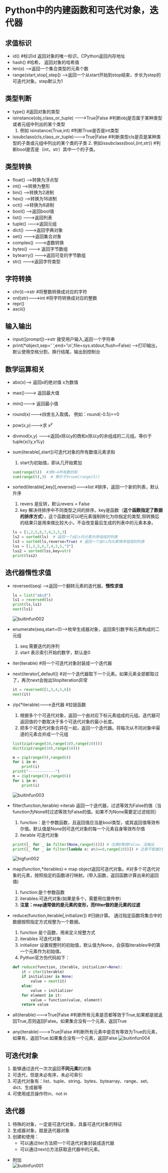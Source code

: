 # Python中的内建函数和可迭代对象，迭代器

## 求值标识

* id() #标识id 返回对象的唯一标识，CPython返回内存地址
* hash() #哈希， 返回对象的哈希值
* len(s) -->返回一个集合类型的元素个数
* range(start,stop[,step]) -->返回一个从start开始到stop结束，步长为step的可迭代对象。step默认为1

## 类型判断

* type() #返回对象的类型
* isinstance(obj,class_or_tuple) --->True|False #判断obj是否属于某种类型或者元组中列出的某个类型
    1. 例如 isinstance(True,int) #判断True是否是int类型
* issubclass(cls,class_or_tuple)--->True|False #判断类型cls是否是某种类型的子类或元组中列出的某个类的子类
    2. 例如issubclass(bool,(int,str)) #判断bool是否是（int，str）其中一个的子类。

## 类型转换  

* float()   -->转换为浮点型
* int()     -->转换为整形
* bin()     -->转换为2进制
* hex()     -->转换为16进制
* oct()     -->转换为8进制
* bool()    -->返回bool值
* list()    --->返回列表
* tuple()   --->返回元组
* dict()    --->返回字典对象
* set()     --->返回集合对象
* complex() --->虚数转换
* bytes()   ---> 返回字节数组
* bytearry() --->返回可变的字节数组
* str()     --->返回字符类型

## 字符转换

* chr(i)-->str #将整数转换成对应的字符
* ord(str)--->int #将字符转换成对应的整数
* repr()
* ascii()

## 输入输出

* input([prompt])-->str 接受用户输入,返回一个字符串
* print(*object,sep=' ',end='\n',file=sys.stdout,flush=False) -->打印输出，默认使用空格分割，换行结尾，输出到控制台  

## 数学运算相关

* abs(x)--> 返回x的绝对值 x为数值
* max()---> 返回最大值
* min()---> 返回最小值
* round(x)--->四舍五入取偶， 例如：round(-0.5)==0
* pow(x,y)--->求 $x^y$
* divmod(x,y) --->返回x除以y的商和x除以y的余组成的二元组。等价于tuple(x//y,x%y)
* sum(iterable[,start])可迭代对象的所有数值元素求和
    1. start为初始值，即从几开始累加

    ````python
    sum(range(5))  #求0~4所有数的和
    sum(range(5),3)  # 等价于3+sum(range(5))
    ````  

* sorted(iterable[,key][,reverse])--->list  #排序，返回一个新的列表，默认升序
    1. revers 是反转，默认revers = False
    2. key  解决待排序中不同类型之间的排序。key是函数（**这个函数指定了数据的排序方式**），这个函数就可以吧元素强制转化为你指定的类型,但转换后的结果只是用来做比较大小，不会改变最后生成的列表中的元素本身。

    ````python
    ls = [1,2,5,6,7,4,3,5,3]
    ls2 = sorted(ls)  # 返回一个由ls内元素升序组成的列表
    ls3 = sorted(ls,reverse=True) # 返回一个由ls内元素降序组成的列表
    lss = [1,2,5,6,7,4,3,5,"3"]
    lss2 = sorted(lss,key=str)
    print(lss2)
    ````

## 迭代器惰性求值

* reversed(seq) -->返回一个翻转元素的迭代器。**惰性求值**

    ````python
    ls = list("abcd")
    ls1 = reversed(ls)
    print(ls,ls1)
    next(ls1)
    ````  

    ![buitinfun002](https://raw.githubusercontent.com/1263351411/xdd.github.io/master/img/buitinfun002.jpg)  

* enumerate(seq,start=0)-->枚举生成器对象，返回索引数字和元素构成的二元组
    1. seq 需要迭代的序列
    2. start 表示索引开始的数字，默认是0 
* iter(iterable) #将一个可迭代对象封装成一个迭代器
* next(iterator[,default])  #对一个迭代器取下一个元素。如果元素全部都取过了，再次next会抛出StopIteration异常

    ````python
    it = reversed([1,3,4,5,6])
    next(it)
    ````  

* zip(*iterable)--->迭代器  #拉链函数  
    1. 根据多个个可迭代对象，返回一个由对应下标元素组成的元组。迭代器可返回值的个数取决于多个可迭代对象的最小长度。
    2. 把多个可迭代对象合并在一起，返回一个迭代器。将每次从不同对象中渠道的元素合并成一个元组

    ````python
    list(zip(range(10,range(10),range(10))))
    dict(zip(range(10),range(10)))  
    ````  

    ````python
    m = zip(range(9),range(6))
    for i in m:
        print(i)
    print("------------")
    m = zip(range(3),range(6))
    for i in m:
        print(i)
    ````  

    ![buitinfun003](https://raw.githubusercontent.com/1263351411/xdd.github.io/master/img/buitinfun003.jpg)  

* filter(function,iterable)->iterab 返回一个迭代器，过滤等效为False的值（当function为None时过滤等效为False的值。如果不为None需要定过滤规则）
    1. function：是个参数函数，且返回值应当是bool类型，或其返回值等效布尔值。默认值是None则可迭代对象的每一个元素自身等效布尔值
    2. iterable 可迭代对象

    ````python
    print([_ for _ in filter(None,range(5))]) # 注意0等效False，没输出
    print([_ for _ in filter(lambda x: x%3==0,range(10))]) # 注意不能被3整除的数等效Fasle,没输出
    ````  

    ![higfun002](https://raw.githubusercontent.com/1263351411/xdd.github.io/master/img/higfun002.jpg)  

* map(function,*iterables)-> map object返回可迭代对象。#对多个可迭代对象的元素，按照指定的函数进行映射。(带入函数，返回函数计算出来的返回值)
    1. function:是个参数函数
    2. iterables:可迭代对象(如果是多个，需要用位置传参)  
    3. **注意：map通常做的是元素的变形，而filter做的是元素的过滤**
* reduce(function,iterable[,initializer])  #归纳计算。 通过指定函数将集合中的数据按照指定方式规整为一个数据。
    1. function 是个函数，用来定义规整方式
    2. iterables 可迭代对象
    3. initializer 设置规整时的初始值，默认值为None，会获取iterables中的第一个元素作为初始值。
    4. Python官方伪代码如下：

    ````python
    def reduce(function, iterable, initializer=None):
        it = iter(iterable)
        if initializer is None:
            value = next(it)
        else:
            value = initializer
        for element in it:
            value = function(value, element)
        return value
    ````

* all(iterable)--->True|False #判断所有元素是否都等效于True,如果都是就返回True,否则返回False。如果集合没有一个元素，返回True
* any(iterable)--->True|False #判断所有元素中是否有等效为True的元素，如果有，返回True.如果集合没有一个元素，返回False
![buitinfun004](https://raw.githubusercontent.com/1263351411/xdd.github.io/master/img/buitinfun004.jpg)

## 可迭代对象

1. 能够通过迭代一次次返回**不同元素**的对象
2. 可迭代，但是未必有序，未必可索引
3. 可迭代对象有：list、tuple、string、bytes、bytearray、range、set、dict、生成器等
4. 可使用成员操作符in、not in

## 迭代器

1. 特殊的对象，一定是可迭代对象，具备可迭代对象的特征
2. 生成器对象，就是迭代器对象
3. 创建和使用：
    * 可以通过iter方法把一个可迭代对象封装成迭代器
    * 可以通过next()方法获取迭代器中的元素。

* 附加  
![buitinfun001](https://raw.githubusercontent.com/1263351411/xdd.github.io/master/img/buitinfun001.jpg)
